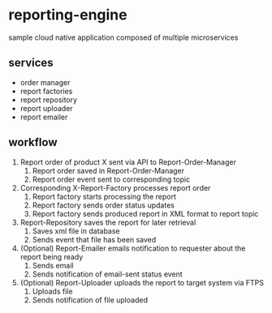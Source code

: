 # reporting-engine
sample cloud native application composed of multiple microservices

## services
- order manager
- report factories
- report repository
- report uploader
- report emailer

## workflow
1. Report order of product X sent via API to Report-Order-Manager
   1.	Report order saved in Report-Order-Manager
   1.	Report order event sent to corresponding topic
1. Corresponding X-Report-Factory processes report order
   1.	Report factory starts processing the report
   1.	Report factory sends order status updates 
   1.	Report factory sends produced report in XML format to report topic
1. Report-Repository saves the report for later retrieval
    1. Saves xml file in database
    1. Sends event that file has been saved
1. (Optional) Report-Emailer emails notification to requester about the report being ready
    1. Sends email 
    1. Sends notification of email-sent status event
1. (Optional) Report-Uploader uploads the report to target system via FTPS
    1. Uploads file
    1. Sends notification of file uploaded
